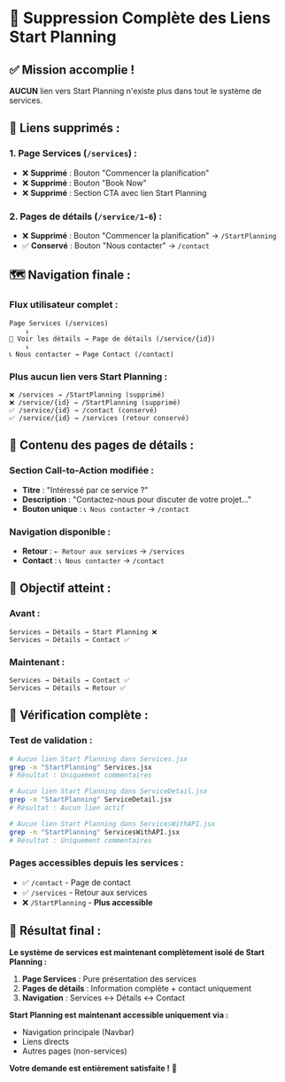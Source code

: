 # 🚫 Suppression Complète des Liens Start Planning

## ✅ **Mission accomplie !**

**AUCUN** lien vers Start Planning n'existe plus dans tout le système de services.

## 🚫 **Liens supprimés :**

### **1. Page Services (`/services`) :**
- ❌ **Supprimé** : Bouton "Commencer la planification" 
- ❌ **Supprimé** : Bouton "Book Now"
- ❌ **Supprimé** : Section CTA avec lien Start Planning

### **2. Pages de détails (`/service/1-6`) :**
- ❌ **Supprimé** : Bouton "Commencer la planification" → `/StartPlanning`
- ✅ **Conservé** : Bouton "Nous contacter" → `/contact`

## 🗺️ **Navigation finale :**

### **Flux utilisateur complet :**
```
Page Services (/services)
    ↓
📖 Voir les détails → Page de détails (/service/{id})
    ↓
📞 Nous contacter → Page Contact (/contact)
```

### **Plus aucun lien vers Start Planning :**
```
❌ /services → /StartPlanning (supprimé)
❌ /service/{id} → /StartPlanning (supprimé)
✅ /service/{id} → /contact (conservé)
✅ /service/{id} → /services (retour conservé)
```

## 📄 **Contenu des pages de détails :**

### **Section Call-to-Action modifiée :**
- **Titre** : "Intéressé par ce service ?"
- **Description** : "Contactez-nous pour discuter de votre projet..."
- **Bouton unique** : `📞 Nous contacter` → `/contact`

### **Navigation disponible :**
- **Retour** : `← Retour aux services` → `/services`
- **Contact** : `📞 Nous contacter` → `/contact`

## 🎯 **Objectif atteint :**

### **Avant :**
```
Services → Détails → Start Planning ❌
Services → Détails → Contact ✅
```

### **Maintenant :**
```
Services → Détails → Contact ✅
Services → Détails → Retour ✅
```

## 🧪 **Vérification complète :**

### **Test de validation :**
```bash
# Aucun lien Start Planning dans Services.jsx
grep -n "StartPlanning" Services.jsx
# Résultat : Uniquement commentaires

# Aucun lien Start Planning dans ServiceDetail.jsx  
grep -n "StartPlanning" ServiceDetail.jsx
# Résultat : Aucun lien actif

# Aucun lien Start Planning dans ServicesWithAPI.jsx
grep -n "StartPlanning" ServicesWithAPI.jsx
# Résultat : Uniquement commentaires
```

### **Pages accessibles depuis les services :**
- ✅ `/contact` - Page de contact
- ✅ `/services` - Retour aux services
- ❌ `/StartPlanning` - **Plus accessible**

## 🎊 **Résultat final :**

**Le système de services est maintenant complètement isolé de Start Planning :**

1. **Page Services** : Pure présentation des services
2. **Pages de détails** : Information complète + contact uniquement
3. **Navigation** : Services ↔ Détails ↔ Contact

**Start Planning est maintenant accessible uniquement via :**
- Navigation principale (Navbar)
- Liens directs
- Autres pages (non-services)

**Votre demande est entièrement satisfaite !** 🚀
